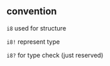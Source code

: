 ## convention

`i8` used for structure

`i8!` represent type

`i8?` for type check (just reserved)

